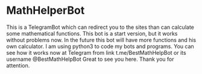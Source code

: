 # MathHelperBot
This is a TelegramBot which can redirect you to the sites than can calculate some mathematical functions.
This bot is a start version, but it works without problems now.
In the future this bot will have more functions and his own calculator.
I am using python3 to code my bots and programs.
You can see how it works now at Telegram from link t.me/BestMathHelpBot or its username @BestMathHelpBot
Great to see you here.
Thank you for attention.
